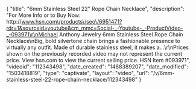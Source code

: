 {
    "title": "6mm Stainless Steel 22\" Rope Chain Necklace",
    "description": "For More Info or to Buy Now: http:\/\/www.hsn.com\/products\/seo\/6951471?rdr=1&sourceid=youtube&cm_mmc=Social-_-Youtube-_-ProductVideo-_-093971\r\nMichael Anthony Jewelry 6mm Stainless Steel Rope Chain Necklace\nBig, bold silvertone chain brings a fashionable presence to virtually any outfit. Made of durable stainless steel, it makes a...\r\nPrices shown on the previously recorded video may not represent the current price.  View hsn.com to view the current selling price. HSN Item #093971",
    "videoid": "112343498",
    "date_created": "1488389207",
    "date_modified": "1503418819",
    "type": "captivate",
    "layout": "video",
    "url": "\/v\/6mm-stainless-steel-22-rope-chain-necklace\/112343498"
}